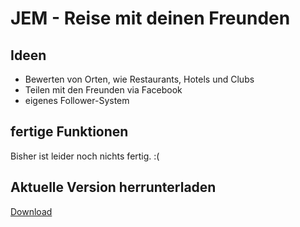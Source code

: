 # JEM - Reise mit deinen Freunden
## Ideen
* Bewerten von Orten, wie Restaurants, Hotels und Clubs
* Teilen mit den Freunden via Facebook
* eigenes Follower-System

## fertige Funktionen
Bisher ist leider noch nichts fertig. :(

## Aktuelle Version herrunterladen

<a href="https://build.phonegap.com/apps/1978612/install">Download</a>
